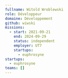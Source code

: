 ```yaml
---
fullname: Witold Wroblewski
role: Développeur
domaine: Développement
github: wiwski
missions:
  - start: 2021-09-21
    end: 2024-09-29
    status: independent
    employer: UT7
    startups:
      - euphrosyne
startups:
  - euphrosyne
teams: []
---
```

